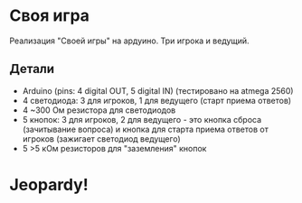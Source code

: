# Своя игра
Реализация "Своей игры" на ардуино. Три игрока и ведущий.
## Детали
- Arduino (pins: 4 digital OUT, 5 digital IN) (тестировано на atmega 2560)
- 4 светодиода: 3 для игроков, 1 для ведущего (старт приема ответов)
- 4 ~300 Ом резистора для светодиодов
- 5 кнопок: 3 для игроков, 2 для ведущего - это кнопка сброса (зачитывание вопроса) и кнопка для старта приема ответов от игроков (зажигает светодиод ведущего)
- 5 >5 кОм резисторов для "заземления" кнопок

# Jeopardy!
